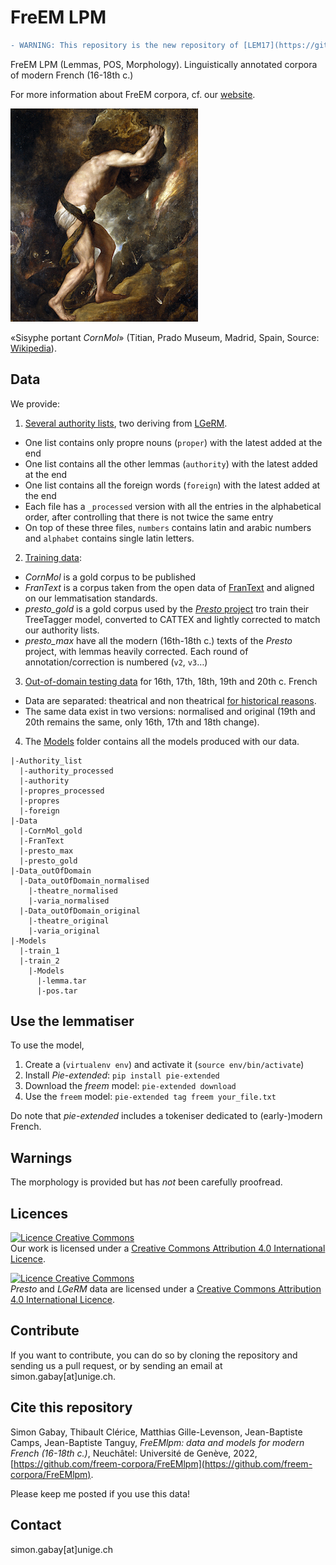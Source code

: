 # FreEM LPM

```diff
- WARNING: This repository is the new repository of [LEM17](https://github.com/e-ditiones/LEM17), which is not maintained anymore
```

FreEM LPM (Lemmas, POS, Morphology). Linguistically annotated corpora of modern French (16-18th c.)

For more information about FreEM corpora, cf. our [website](https://freem-corpora.github.io).


![100% center](images/Punishment_sisyph.jpg)


«Sisyphe portant _CornMol_» (Titian, Prado Museum, Madrid, Spain, Source: [Wikipedia](https://commons.wikimedia.org/wiki/File:Punishment_sisyph.jpg)).

## Data

We provide:
1. [Several authority lists](https://github.com/freem-corpora/FreEMlpm/tree/master/Authority_list), two deriving from [LGeRM](https://www.ortolang.fr/market/lexicons/lgerm).
  * One list contains only propre nouns (`proper`) with the latest added at the end
  * One list contains all the other lemmas (`authority`) with the latest added at the end
  * One list contains all the foreign words (`foreign`) with the latest added at the end
  * Each file has a `_processed` version with all the entries in the alphabetical order, after controlling that there is not twice the same entry
  * On top of these three files, `numbers` contains latin and arabic numbers and `alphabet` contains single latin letters.
2. [Training data](https://github.com/freem-corpora/FreEMlpm/tree/master/Data):
  * _CornMol_ is a gold corpus to be published
  * _FranText_ is a corpus taken from the open data of [FranText](https://www.frantext.fr) and aligned on our lemmatisation standards.
  * _presto_gold_ is a gold corpus used by the [_Presto_ project](http://presto.ens-lyon.fr) tro train their TreeTagger model, converted to CATTEX and lightly corrected to match our authority lists.
  * _presto_max_ have all the modern (16th-18th c.) texts of the _Presto_ project, with lemmas heavily corrected. Each round of annotation/correction is numbered (`v2`, `v3`…)
3. [Out-of-domain testing data](https://github.com/freem-corpora/FreEMlpm/tree/master/Data_outOfDomain) for 16th, 17th, 18th, 19th and 20th c. French
  * Data are separated: theatrical and non theatrical [for historical reasons](https://hal.archives-ouvertes.fr/halshs-02591388).
  * The same data exist in two versions: normalised and original (19th and 20th remains the same, only 16th, 17th and 18th change).
4. The [Models](https://github.com/freem-corpora/FreEMlpm/tree/master/Models) folder contains all the models produced with our data.

```
|-Authority_list
  |-authority_processed
  |-authority
  |-propres_processed
  |-propres
  |-foreign
|-Data
  |-CornMol_gold
  |-FranText
  |-presto_max
  |-presto_gold
|-Data_outOfDomain
  |-Data_outOfDomain_normalised
    |-theatre_normalised
    |-varia_normalised
  |-Data_outOfDomain_original
    |-theatre_original
    |-varia_original
|-Models
  |-train_1
  |-train_2
    |-Models
      |-lemma.tar
      |-pos.tar
```

## Use the lemmatiser
To use the model,
1. Create a (`virtualenv env`) and activate it (`source env/bin/activate`)
2. Install _Pie-extended_: `pip install pie-extended`
3. Download the _freem_ model: `pie-extended download `
4. Use the `freem` model: `pie-extended tag freem your_file.txt`

Do note that _pie-extended_ includes a tokeniser dedicated to (early-)modern French.

## Warnings

The morphology is provided but has _not_ been carefully proofread.

## Licences
<a rel="license" href="http://creativecommons.org/licenses/by-sa/4.0/"><img alt="Licence Creative Commons" style="border-width:0" src="https://i.creativecommons.org/l/by/4.0/88x31.png" /></a><br />Our work is licensed under a <a rel="license" href="http://creativecommons.org/licenses/by-sa/4.0/">Creative Commons Attribution 4.0 International Licence</a>.

<a rel="license" href="http://creativecommons.org/licenses/by-nc-sa/4.0/"><img alt="Licence Creative Commons" style="border-width:0" src="https://i.creativecommons.org/l/by-nc-sa/4.0/88x31.png" /></a><br />_Presto_ and _LGeRM_ data are licensed under a <a rel="license" href="http://creativecommons.org/licenses/by-nc-sa/4.0/">Creative Commons Attribution 4.0 International Licence</a>.

## Contribute
If you want to contribute, you can do so by cloning the repository and sending us a pull request, or by sending an email at simon.gabay[at]unige.ch.

## Cite this repository
Simon Gabay, Thibault Clérice, Matthias Gille-Levenson, Jean-Baptiste Camps, Jean-Baptiste Tanguy, _FreEMlpm: data and models for modern French (16-18th c.)_, Neuchâtel: Université de Genève, 2022, [https://github.com/freem-corpora/FreEMlpm](https://github.com/freem-corpora/FreEMlpm).

Please keep me posted if you use this data!
## Contact
simon.gabay[at]unige.ch
